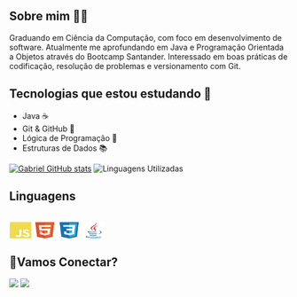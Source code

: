 ## Sobre mim 👨‍💻
Graduando em Ciência da Computação, com foco em desenvolvimento de software.
Atualmente me aprofundando em Java e Programação Orientada a Objetos através do Bootcamp Santander.
Interessado em boas práticas de codificação, resolução de problemas e versionamento com Git.

## Tecnologias que estou estudando 🚀

- Java ☕
- Git & GitHub 🔧
- Lógica de Programação 🧠
- Estruturas de Dados 📚
 


[![Gabriel GitHub stats](https://github-readme-stats.vercel.app/api?username=L-CostaGabe&show_icons=true&theme=dracula)](https://github.com/L-CostaGabe)
![Linguagens Utilizadas](https://github-readme-stats.vercel.app/api/top-langs/?username=L-CostaGabe&theme=dracula)

## Linguagens
<div style="display: inline_block"><br>
  <img align="center" alt="Gabe-Js" height="30" width="40" src="https://raw.githubusercontent.com/devicons/devicon/master/icons/javascript/javascript-plain.svg">
  <img align="center" alt="Gabe-HTML" height="30" width="40" src="https://raw.githubusercontent.com/devicons/devicon/master/icons/html5/html5-original.svg">
  <img align="center" alt="Gabe-CSS" height="30" width="40" src="https://raw.githubusercontent.com/devicons/devicon/master/icons/css3/css3-original.svg">
  <img align="center" alt="Gabe-Java" height="30" width="40" src="https://raw.githubusercontent.com/devicons/devicon/master/icons/java/java-original.svg">
</div>
 
## 🔗Vamos Conectar? 
<div> 
   <a href="https://instagram.com/l_.gabriell" target="_blank"><img src="https://img.shields.io/badge/-Instagram-%23E4405F?style=for-the-badge&logo=instagram&logoColor=white" target="_blank"></a>
  <a href="https://www.linkedin.com/in/gabriel-lima-25aaa2187?lipi=urn%3Ali%3Apage%3Ad_flagship3_profile_view_base_contact_details%3BGjnSaHOiR6KOtoNMRtbKxQ%3D%3D" target="_blank"><img src="https://img.shields.io/badge/-LinkedIn-%230077B5?style=for-the-badge&logo=linkedin&logoColor=white" target="_blank"></a> 
  
</div>
